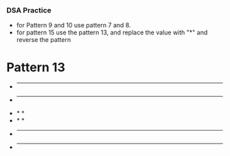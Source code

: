 ### DSA Practice

- for Pattern 9 and 10 use pattern 7 and 8.
- for pattern 15 use the pattern 13, and replace the value with "\*" and reverse the pattern

# Pattern 13

- ***
- ***
- \* \*
- \* \*
- ***
- ***
